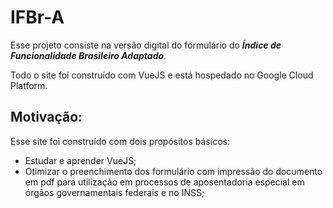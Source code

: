 # IFBr-A

Esse projeto consiste na versão digital do formulário do **_Índice de Funcionalidade Brasileiro Adaptado_**.

Todo o site foi construído com VueJS e está hospedado no Google Cloud Platform.

## Motivação:
Esse site foi construído com dois propósitos     básicos:
- Estudar e aprender VueJS;
- Otimizar o preenchimento dos formulário com impressão do documento em pdf para utilização em processos de aposentadoria especial em órgãos governamentais federais e no INSS;